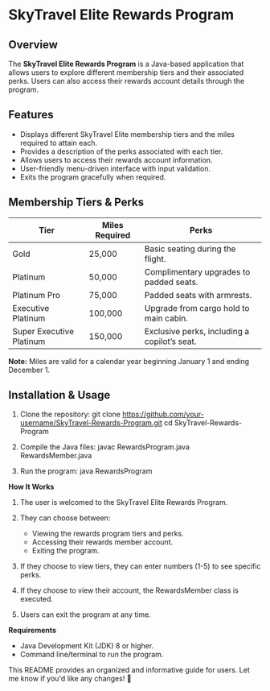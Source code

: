# SkyTravel Elite Rewards Program

## Overview

The **SkyTravel Elite Rewards Program** is a Java-based application that allows users to explore different membership tiers and their associated perks. Users can also access their rewards account details through the program.

## Features

- Displays different SkyTravel Elite membership tiers and the miles required to attain each.
- Provides a description of the perks associated with each tier.
- Allows users to access their rewards account information.
- User-friendly menu-driven interface with input validation.
- Exits the program gracefully when required.

## Membership Tiers & Perks

| Tier | Miles Required | Perks |
|------|--------------|-----------------------------------------------|
| Gold | 25,000 | Basic seating during the flight. |
| Platinum | 50,000 | Complimentary upgrades to padded seats. |
| Platinum Pro | 75,000 | Padded seats with armrests. |
| Executive Platinum | 100,000 | Upgrade from cargo hold to main cabin. |
| Super Executive Platinum | 150,000 | Exclusive perks, including a copilot’s seat. |

**Note:** Miles are valid for a calendar year beginning January 1 and ending December 1.

## Installation & Usage

1. Clone the repository:
   git clone https://github.com/your-username/SkyTravel-Rewards-Program.git
   cd SkyTravel-Rewards-Program

2. Compile the Java files:
   javac RewardsProgram.java RewardsMember.java

3. Run the program:
   java RewardsProgram

**How It Works**
1. The user is welcomed to the SkyTravel Elite Rewards Program.

2. They can choose between:
   * Viewing the rewards program tiers and perks.
   * Accessing their rewards member account.
   * Exiting the program.

3. If they choose to view tiers, they can enter numbers (1-5) to see specific perks.

4. If they choose to view their account, the RewardsMember class is executed.

5. Users can exit the program at any time.

**Requirements**
* Java Development Kit (JDK) 8 or higher.
* Command line/terminal to run the program.


This README provides an organized and informative guide for users. Let me know if you'd like any changes! 🚀


